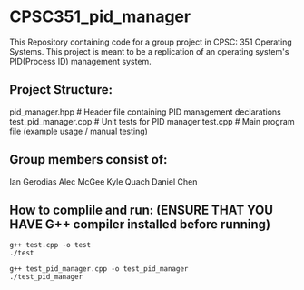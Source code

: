 # CPSC351_pid_manager
This Repository containing code for a group project in CPSC: 351 Operating Systems.
This project is meant to be a replication of an operating system's PID(Process ID) management system.

Project Structure: 
----------------------------

pid_manager.hpp        # Header file containing PID management declarations
test_pid_manager.cpp   # Unit tests for PID manager
test.cpp               # Main program file (example usage / manual testing)


Group members consist of:
----------------------------
Ian Gerodias
Alec McGee
Kyle Quach
Daniel Chen

How to complile and run:
(ENSURE THAT YOU HAVE G++ compiler installed before running)
----------------------------
    g++ test.cpp -o test
    ./test

    g++ test_pid_manager.cpp -o test_pid_manager
    ./test_pid_manager

